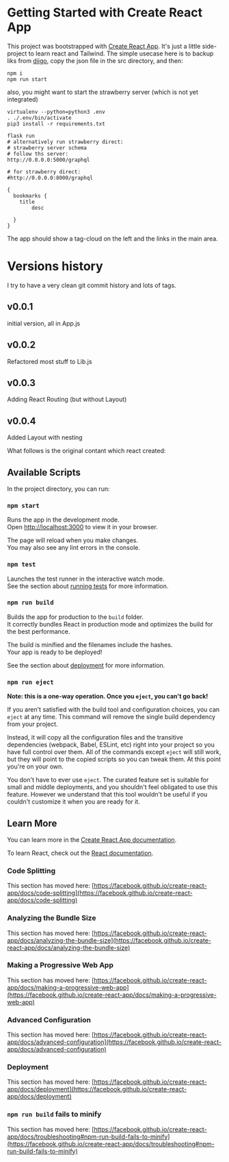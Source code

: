 # Getting Started with Create React App

This project was bootstrapped with [Create React App](https://github.com/facebook/create-react-app).
It's just a little side-project to learn react and Tailwind. The simple usecase here is to backup liks from [diigo](https://github.com/cconrad/diigo-backup), copy the json file in the src directory, and then:

```
npm i
npm run start
```

also, you might want to start the strawberry server (which is not yet integrated)
```
virtualenv --python=python3 .env
. ./.env/bin/activate
pip3 install -r requirements.txt 

flask run
# alternatively run strawberry direct:
# strawberry server schema
# follow ths server:
http://0.0.0.0:5000/graphql

# for strawberry direct:
#http://0.0.0.0:8000/graphql
```

```
{
  bookmarks {
    title
		desc    
    
  }
}
```

The app should show a tag-cloud on the left and the links in the main area.

# Versions history
I try to have a very clean git commit history and lots of tags.

## v0.0.1
initial version, all in App.js

## v0.0.2
Refactored most stuff to Lib.js

## v0.0.3
Adding React Routing (but without Layout)

## v0.0.4
Added Layout with nesting










What follows is the original contant which react created:


## Available Scripts

In the project directory, you can run:

### `npm start`

Runs the app in the development mode.\
Open [http://localhost:3000](http://localhost:3000) to view it in your browser.

The page will reload when you make changes.\
You may also see any lint errors in the console.

### `npm test`

Launches the test runner in the interactive watch mode.\
See the section about [running tests](https://facebook.github.io/create-react-app/docs/running-tests) for more information.

### `npm run build`

Builds the app for production to the `build` folder.\
It correctly bundles React in production mode and optimizes the build for the best performance.

The build is minified and the filenames include the hashes.\
Your app is ready to be deployed!

See the section about [deployment](https://facebook.github.io/create-react-app/docs/deployment) for more information.

### `npm run eject`

**Note: this is a one-way operation. Once you `eject`, you can't go back!**

If you aren't satisfied with the build tool and configuration choices, you can `eject` at any time. This command will remove the single build dependency from your project.

Instead, it will copy all the configuration files and the transitive dependencies (webpack, Babel, ESLint, etc) right into your project so you have full control over them. All of the commands except `eject` will still work, but they will point to the copied scripts so you can tweak them. At this point you're on your own.

You don't have to ever use `eject`. The curated feature set is suitable for small and middle deployments, and you shouldn't feel obligated to use this feature. However we understand that this tool wouldn't be useful if you couldn't customize it when you are ready for it.

## Learn More

You can learn more in the [Create React App documentation](https://facebook.github.io/create-react-app/docs/getting-started).

To learn React, check out the [React documentation](https://reactjs.org/).

### Code Splitting

This section has moved here: [https://facebook.github.io/create-react-app/docs/code-splitting](https://facebook.github.io/create-react-app/docs/code-splitting)

### Analyzing the Bundle Size

This section has moved here: [https://facebook.github.io/create-react-app/docs/analyzing-the-bundle-size](https://facebook.github.io/create-react-app/docs/analyzing-the-bundle-size)

### Making a Progressive Web App

This section has moved here: [https://facebook.github.io/create-react-app/docs/making-a-progressive-web-app](https://facebook.github.io/create-react-app/docs/making-a-progressive-web-app)

### Advanced Configuration

This section has moved here: [https://facebook.github.io/create-react-app/docs/advanced-configuration](https://facebook.github.io/create-react-app/docs/advanced-configuration)

### Deployment

This section has moved here: [https://facebook.github.io/create-react-app/docs/deployment](https://facebook.github.io/create-react-app/docs/deployment)

### `npm run build` fails to minify

This section has moved here: [https://facebook.github.io/create-react-app/docs/troubleshooting#npm-run-build-fails-to-minify](https://facebook.github.io/create-react-app/docs/troubleshooting#npm-run-build-fails-to-minify)

